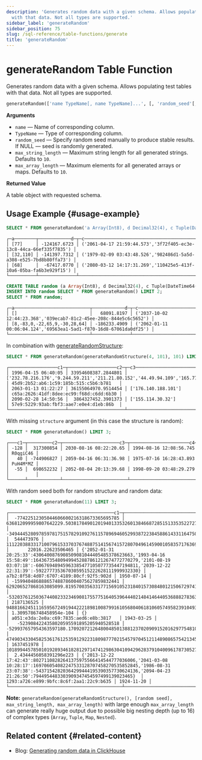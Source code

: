 ```yaml
---
description: 'Generates random data with a given schema. Allows populating test tables
  with that data. Not all types are supported.'
sidebar_label: 'generateRandom'
sidebar_position: 75
slug: /sql-reference/table-functions/generate
title: 'generateRandom'
---
```


# generateRandom Table Function

Generates random data with a given schema.
Allows populating test tables with that data.
Not all types are supported.

```sql
generateRandom(['name TypeName[, name TypeName]...', [, 'random_seed'[, 'max_string_length'[, 'max_array_length']]]])
```

**Arguments**

- `name` — Name of corresponding column.
- `TypeName` — Type of corresponding column.
- `random_seed` — Specify random seed manually to produce stable results. If NULL — seed is randomly generated.
- `max_string_length` — Maximum string length for all generated strings. Defaults to `10`.
- `max_array_length` — Maximum elements for all generated arrays or maps. Defaults to `10`.

**Returned Value**

A table object with requested schema.

## Usage Example \{#usage-example}

```sql
SELECT * FROM generateRandom('a Array(Int8), d Decimal32(4), c Tuple(DateTime64(3), UUID)', 1, 10, 2) LIMIT 3;
```

```text
┌─a────────┬────────────d─┬─c──────────────────────────────────────────────────────────────────┐
│ [77]     │ -124167.6723 │ ('2061-04-17 21:59:44.573','3f72f405-ec3e-13c8-44ca-66ef335f7835') │
│ [32,110] │ -141397.7312 │ ('1979-02-09 03:43:48.526','982486d1-5a5d-a308-e525-7bd8b80ffa73') │
│ [68]     │  -67417.0770 │ ('2080-03-12 14:17:31.269','110425e5-413f-10a6-05ba-fa6b3e929f15') │
└──────────┴──────────────┴────────────────────────────────────────────────────────────────────┘
```

```sql
CREATE TABLE random (a Array(Int8), d Decimal32(4), c Tuple(DateTime64(3), UUID)) engine=Memory;
INSERT INTO random SELECT * FROM generateRandom() LIMIT 2;
SELECT * FROM random;
```

```text
┌─a────────────────────────────┬────────────d─┬─c──────────────────────────────────────────────────────────────────┐
│ []                           │   68091.8197 │ ('2037-10-02 12:44:23.368','039ecab7-81c2-45ee-208c-844e5c6c5652') │
│ [8,-83,0,-22,65,9,-30,28,64] │ -186233.4909 │ ('2062-01-11 00:06:04.124','69563ea1-5ad1-f870-16d8-67061da0df25') │
└──────────────────────────────┴──────────────┴────────────────────────────────────────────────────────────────────┘
```

In combination with [generateRandomStructure](../../sql-reference/functions/other-functions.md#generaterandomstructure):

```sql
SELECT * FROM generateRandom(generateRandomStructure(4, 101), 101) LIMIT 3;
```

```text
┌──────────────────c1─┬──────────────────c2─┬─c3─────────────────────────────────────────────────────────────────────────────────────────────────────────────────────────────────────────────────┬─c4──────────────────────────────────────┐
│ 1996-04-15 06:40:05 │ 33954608387.2844801 │ ['232.78.216.176','9.244.59.211','211.21.80.152','44.49.94.109','165.77.195.182','68.167.134.239','212.13.24.185','1.197.255.35','192.55.131.232'] │ 45d9:2b52:ab6:1c59:185b:515:c5b6:b781   │
│ 2063-01-13 01:22:27 │ 36155064970.9514454 │ ['176.140.188.101']                                                                                                                                │ c65a:2626:41df:8dee:ec99:f68d:c6dd:6b30 │
│ 2090-02-28 14:50:56 │  3864327452.3901373 │ ['155.114.30.32']                                                                                                                                  │ 57e9:5229:93ab:fbf3:aae7:e0e4:d1eb:86b  │
└─────────────────────┴─────────────────────┴────────────────────────────────────────────────────────────────────────────────────────────────────────────────────────────────────────────────────┴─────────────────────────────────────────┘
```

With missing `structure` argument (in this case the structure is random):

```sql
SELECT * FROM generateRandom() LIMIT 3;
```

```text
┌───c1─┬─────────c2─┬─────────────────────c3─┬──────────────────────c4─┬─c5───────┐
│ -128 │  317300854 │ 2030-08-16 08:22:20.65 │ 1994-08-16 12:08:56.745 │ R0qgiC46 │
│   40 │ -744906827 │ 2059-04-16 06:31:36.98 │ 1975-07-16 16:28:43.893 │ PuH4M*MZ │
│  -55 │  698652232 │ 2052-08-04 20:13:39.68 │ 1998-09-20 03:48:29.279 │          │
└──────┴────────────┴────────────────────────┴─────────────────────────┴──────────┘
```

With random seed both for random structure and random data:

```sql
SELECT * FROM generateRandom(11) LIMIT 3;
```

```text
┌───────────────────────────────────────c1─┬─────────────────────────────────────────────────────────────────────────────c2─┬─────────────────────────────────────────────────────────────────────────────c3─┬─────────c4─┬─────────────────────────────────────────────────────────────────────────────c5─┬──────────────────────c6─┬─c7──────────────────────────────────────────────────────────────────────────────────────────────────────────────────────────────────────────────────────────────────────────────────────────────────────────────────────────────────────────────────────┬─c8──────────────────────────────────────┬─────────c9─┐
│  -77422512305044606600216318673365695785 │   636812099959807642229.503817849012019401335326013846687285151335352272727523 │ -34944452809785978175157829109276115789694605299387223845886143311647505037529 │  544473976 │ 111220388331710079615337037674887514156741572807049614590010583571763691328563 │       22016.22623506465 │ {'2052-01-31 20:25:33':4306400876908509081044405485378623663,'1993-04-16 15:58:49':164367354809499452887861212674772770279,'2101-08-19 03:07:18':-60676948945963385477105077735447194811,'2039-12-22 22:31:39':-59227773536703059515222628111999932330} │ a7b2:8f58:4d07:6707:4189:80cf:92f5:902d │ 1950-07-14 │
│ -159940486888657488786004075627859832441 │  629206527868163085099.8195700356331771569105231840157308480121506729741348442 │ -53203761250367440823323469081755775164053964440214841464405368882783634063735 │ 2187136525 │  94881662451116595672491944222189810087991610568040618106057495823910493624275 │ 1.3095786748458954e-104 │ {}                                                                                                                                                                                                                                                      │ a051:e3da:2e0a:c69:7835:aed6:e8b:3817   │ 1943-03-25 │
│   -5239084224358020595591895205940528518 │ -529937657954363597180.1709207212648004850138812370209091520162977548101577846 │  47490343304582536176125359129223180987770215457970451211489086575421345731671 │ 1637451978 │ 101899445785010192893461828129714741298630410942962837910400961787305271699002 │  2.4344456058391296e223 │ {'2013-12-22 17:42:43':80271108282641375975566414544777036006,'2041-03-08 10:28:17':169706054082247533128707458270535852845,'1986-08-31 23:07:38':-54371542820364299444195390357730624136,'2094-04-23 21:26:50':7944954483303909347454597499139023465}  │ 1293:a726:e899:9bfc:8c6f:2aa1:22c9:b635 │ 1924-11-20 │
└──────────────────────────────────────────┴────────────────────────────────────────────────────────────────────────────────┴────────────────────────────────────────────────────────────────────────────────┴────────────┴────────────────────────────────────────────────────────────────────────────────┴─────────────────────────┴─────────────────────────────────────────────────────────────────────────────────────────────────────────────────────────────────────────────────────────────────────────────────────────────────────────────────────────────────────────────────────────┴─────────────────────────────────────────┴────────────┘
```

**Note:** `generateRandom(generateRandomStructure(), [random seed], max_string_length, max_array_length)` with large enough `max_array_length` can generate really huge output due to possible big nesting depth (up to 16) of complex types (`Array`, `Tuple`, `Map`, `Nested`).

## Related content \{#related-content}
- Blog: [Generating random data in ClickHouse](https://clickhouse.com/blog/generating-random-test-distribution-data-for-clickhouse)
